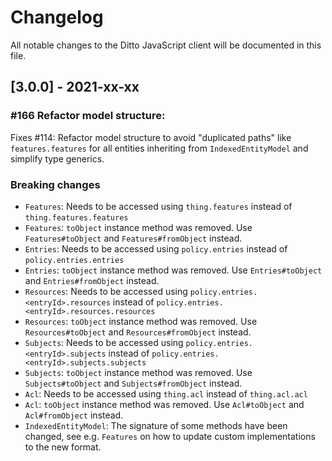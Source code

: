 # Changelog
All notable changes to the Ditto JavaScript client will be documented in this file.

## [3.0.0] - 2021-xx-xx

### \#166 Refactor model structure: 
Fixes #114: Refactor model structure to avoid "duplicated paths" like `features.features` for all entities inheriting from `IndexedEntityModel` and simplify type generics.
    

### Breaking changes
* `Features`: Needs to be accessed using `thing.features` instead of `thing.features.features`
* `Features`: `toObject` instance method was removed. Use `Features#toObject` and `Features#fromObject` instead.
* `Entries`: Needs to be accessed using `policy.entries` instead of `policy.entries.entries`
* `Entries`: `toObject` instance method was removed. Use `Entries#toObject` and `Entries#fromObject` instead.
* `Resources`: Needs to be accessed using `policy.entries.<entryId>.resources` instead of `policy.entries.<entryId>.resources.resources`
* `Resources`: `toObject` instance method was removed. Use `Resources#toObject` and `Resources#fromObject` instead.
* `Subjects`: Needs to be accessed using `policy.entries.<entryId>.subjects` instead of `policy.entries.<entryId>.subjects.subjects`
* `Subjects`: `toObject` instance method was removed. Use `Subjects#toObject` and `Subjects#fromObject` instead.
* `Acl`: Needs to be accessed using `thing.acl` instead of `thing.acl.acl`
* `Acl`: `toObject` instance method was removed. Use `Acl#toObject` and `Acl#fromObject` instead.
* `IndexedEntityModel`: The signature of some methods have been changed, see e.g. `Features` on how to update custom implementations to the new format. 

